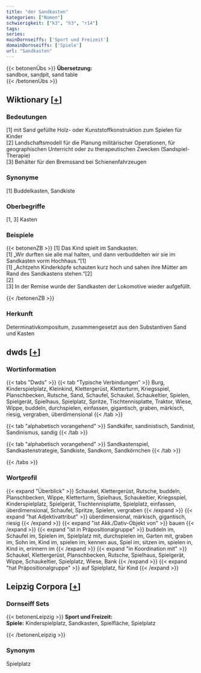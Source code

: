```yaml
---
title: "der Sandkasten"
kategorien: ["Nomen"]
schwierigkeit: ["k3", "h3", "r14"]
tags:
series:
mainDornseiffs: ['Sport und Freizeit']
domainDornseiffs: ['Spiele']
url: "Sandkasten"
---
```


{{< betonenÜbs >}}
**Übersetzung:**  
sandbox, sandpit, sand table  
{{< /betonenÜbs >}}

## Wiktionary [[+](https://de.wiktionary.org/wiki/Sandkasten)]

### Bedeutungen
[1] mit Sand gefüllte Holz- oder Kunststoffkonstruktion zum Spielen für Kinder  
[2] Landschaftsmodell für die Planung militärischer Operationen, für geographischen Unterricht oder zu therapeutischen Zwecken (Sandspiel-Therapie)  
[3] Behälter für den Bremssand bei Schienenfahrzeugen  

### Synonyme
[1] Buddelkasten, Sandkiste  

### Oberbegriffe
[1, 3] Kasten  

### Beispiele
{{< betonenZB >}}
[1] Das Kind spielt im Sandkasten.  
[1] „Wir durften sie alle mal halten, und dann verbuddelten wir sie im Sandkasten vorm Hochhaus.“[1]  
[1] „Achtzehn Kinderköpfe schauten kurz hoch und sahen ihre Mütter am Rand des Sandkastens stehen.“[2]  
[2]  
[3] In der Remise wurde der Sandkasten der Lokomotive wieder aufgefüllt.  

{{< /betonenZB >}}
### Herkunft
Determinativkompositum, zusammengesetzt aus den Substantiven Sand und Kasten  



## dwds [[+](https://www.dwds.de/wb/Sandkasten)]

### Wortinformation
{{< tabs "Dwds" >}}
{{< tab "Typische Verbindungen" >}}
Burg, Kinderspielplatz, Kleinkind, Klettergerüst, Kletterturm, Kriegsspiel, Planschbecken, Rutsche, Sand, Schaufel, Schaukel, Schaukeltier, Spielen, Spielgerät, Spielhaus, Spielplatz, Spritze, Tischtennisplatte, Traktor, Wiese, Wippe, buddeln, durchspielen, einfassen, gigantisch, graben, märkisch, riesig, vergraben, überdimensional
{{< /tab >}}

{{< tab "alphabetisch vorangehend" >}}
Sandkäfer, sandinistisch, Sandinist, Sandinismus, sandig
{{< /tab >}}

{{< tab "alphabetisch vorangehend" >}}
Sandkastenspiel, Sandkastenstrategie, Sandkiste, Sandkorn, Sandkörnchen
{{< /tab >}}

{{< /tabs >}}

### Wortprofil
{{< expand "Überblick" >}} Schaukel, Klettergerüst, Rutsche, buddeln, Planschbecken, Wippe, Kletterturm, Spielhaus, Schaukeltier, Kriegsspiel, Kinderspielplatz, Spielgerät, Tischtennisplatte, Spielplatz, einfassen, überdimensional, Schaufel, Spritze, Spielen, vergraben {{< /expand >}}
{{< expand "hat Adjektivattribut" >}} überdimensional, märkisch, gigantisch, riesig {{< /expand >}}
{{< expand "ist Akk./Dativ-Objekt von" >}} bauen {{< /expand >}}
{{< expand "ist in Präpositionalgruppe" >}} buddeln im, Schaufel im, Spielen im, Spielplatz mit, durchspielen im, Garten mit, graben im, Sohn im, Kind im, spielen im, kennen aus, Spiel im, sitzen im, spielen in, Kind in, erinnern im {{< /expand >}}
{{< expand "in Koordination mit" >}} Schaukel, Klettergerüst, Planschbecken, Rutsche, Spielhaus, Spielgerät, Wippe, Schaukeltier, Spielplatz, Wiese, Bank {{< /expand >}}
{{< expand "hat Präpositionalgruppe" >}} auf Spielplatz, für Kind {{< /expand >}}

## Leipzig Corpora [[+](https://corpora.uni-leipzig.de/en/res?word=Sandkasten&corpusId=deu_newscrawl-public_2018)]

### Dornseiff Sets
{{< betonenLeipzig >}}
**Sport und Freizeit:**  
**Spiele:** Kinderspielplatz, Sandkasten, Spielfläche, Spielplatz  

{{< /betonenLeipzig >}}

### Synonym
Spielplatz

